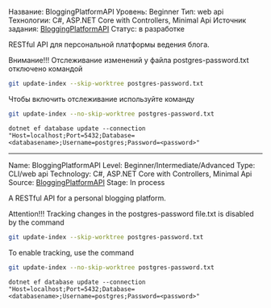 Название: BloggingPlatformAPI
Уровень: Beginner
Тип: web api
Технологии: C#, ASP.NET Core with Controllers, Minimal Api
Источник задания: [BloggingPlatformAPI](https://roadmap.sh/projects/blogging-platform-api)
Статус: в разработке

RESTful API для персональной платформы ведения блога.

Внимание!!!
Отслеживание изменений у файла postgres-password.txt отключено командой
```bash
git update-index --skip-worktree postgres-password.txt
```

Чтобы включить отслеживание используйте команду
```bash
git update-index --no-skip-worktree postgres-password.txt
```

```shell
dotnet ef database update --connection "Host=localhost;Port=5432;Database=<databasename>;Username=postgres;Password=<password>"
```
********************************
Name: BloggingPlatformAPI
Level: Beginner/Intermediate/Advanced
Type: CLI/web api
Technology: C#, ASP.NET Core with Controllers, Minimal Api
Source: [BloggingPlatformAPI](https://roadmap.sh/projects/blogging-platform-api)
Stage: In process

A RESTful API for a personal blogging platform.

Attention!!!
Tracking changes in the postgres-password file.txt is disabled by the command
```bash
git update-index --skip-worktree postgres-password.txt
```

To enable tracking, use the command
```bash
git update-index --no-skip-worktree postgres-password.txt
```

```shell
dotnet ef database update --connection "Host=localhost;Port=5432;Database=<databasename>;Username=postgres;Password=<password>"
```